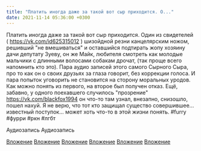 ```yaml
---
title: "Платить иногда даже за такой вот сыр приходится. О..."
date: 2021-11-14 05:36:00 +0300
---
```


Платить иногда даже за такой вот сыр приходится. Один из свидетелей ( https://vk.com/id625315012 ) шизойдной резни канцелярским ножом, решивший "не вмешиваться" и оставшийся подтирать жопу хозяину дачи депутату Зуеву, он же Майк, любителя смотреть как молодые мальчики с длинными волосами собакам дрочат, (так проще всего напомнить кто это). Пара аудио записей этого самого Сырного Сыра, про то как он о своих друзьях за глаза говорит, без коррекции голоса. И пара попыток уговорить не становится на сторону моральных уродов. Как можно понять из первого, на второе был получен отказ.
Ещё, забавно, у одного поехавшего случилось "прозрение" https://vk.com/blackfox1994 он что-то там узнал, внезапно, снизошло, пошел нахуй. Я не верю, что тот кто защищал существо совершившее... известный поступок... может хоть что-то в этой жизни понять.
#furry #фурри #ркн #лгбт


Аудиозапись
Аудиозапись

[Вложение](/assets/vk_photos/4/wT7u5eVAF1E.jpg)
[Вложение](/assets/vk_photos/3/eNvzTJpczJM.jpg)
[Вложение](/assets/vk_photos/3/oovirZTgv8s.jpg)
[Вложение](/assets/vk_photos/4/ieG2TyykJVA.jpg)
[Вложение](/assets/vk_photos/4/57T9ZFElBqI.jpg)
[Вложение](/assets/vk_photos/3/dOm5H9bb6wk.jpg)

